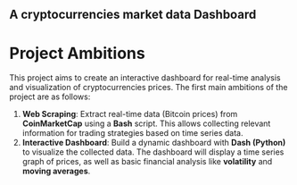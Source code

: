 ## A cryptocurrencies market data Dashboard

# Project Ambitions

This project aims to create an interactive dashboard for real-time analysis and visualization of cryptocurrencies prices. The first  main ambitions of the project are as follows:

1. **Web Scraping**: Extract real-time data (Bitcoin prices) from **CoinMarketCap** using a **Bash** script. This allows collecting relevant information for trading strategies based on time series data.
2. **Interactive Dashboard**: Build a dynamic dashboard with **Dash (Python)** to visualize the collected data. The dashboard will display a time series graph of prices, as well as basic financial analysis like **volatility** and **moving averages**.


